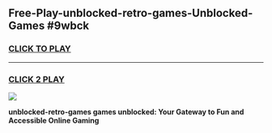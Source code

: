 
## Free-Play-unblocked-retro-games-Unblocked-Games #9wbck
<h3>
<a href="https://news.freeplayer.one?title=unblocked-retro-games&ref=8M">CLICK TO PLAY</a></h3>
<hr>

<h3>
<a href="https://news.freeplayer.one?title=unblocked-retro-games&ref=8M">CLICK 2 PLAY</a>
  
</h3>

<a href="https://news.freeplayer.one?title=unblocked-retro-games&ref=8M"><img src="https://clearcache.store/games.png"></a>


**unblocked-retro-games games unblocked: Your Gateway to Fun and Accessible Online Gaming**
